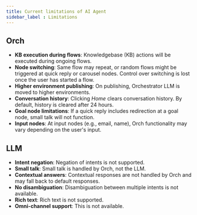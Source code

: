 ```yaml
---
title: Current limitations of AI Agent
sidebar_label : Limitations
---
```


## Orch

- **KB execution during flows**: Knowledgebase (KB) actions will be executed during ongoing flows.
- **Node switching**: Same flow may repeat, or random flows might be triggered at quick reply or carousel nodes. Control over switching is lost once the user has started a flow.
- **Higher environment publishing**: On publishing, Orchestrator LLM is moved to higher environments.
- **Conversation history**: Clicking *Home* clears conversation history. By default, history is cleared after 24 hours.
- **Goal node limitations**: If a quick reply includes redirection at a goal node, small talk will not function.
- **Input nodes**: At input nodes (e.g., email, name), Orch functionality may vary depending on the user's input.

## LLM

- **Intent negation**: Negation of intents is not supported.
- **Small talk**: Small talk is handled by Orch, not the LLM.
- **Contextual answers**: Contextual responses are not handled by Orch and may fall back to default responses.
- **No disambiguation**: Disambiguation between multiple intents is not available.
- **Rich text**: Rich text is not supported. 
- **Omni-channel support**: This is not available. 